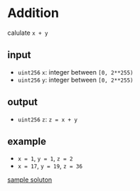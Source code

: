 # Addition

calulate `x + y`

## input

- `uint256` `x`: integer between `[0, 2**255)`
- `uint256` `y`: integer between `[0, 2**255)`

## output

- `uint256` `z`: `z = x + y`

## example

- `x = 1`, `y = 1`, `z = 2`
- `x = 17`, `y = 19`, `z = 36`

[sample soluton](Solution.sol)
